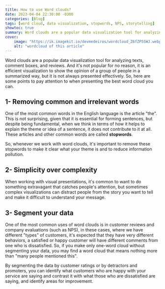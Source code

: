 ```yaml
---
title: How to use Word clouds?
date: 2023-04-04 22:30:00 -0300
categories: [Blog]
tags: [word cloud, data visualization, stopwords, NPS, storytelling]
showtoc: true
summary: Word clouds are a popular data visualization tool for analyzing texts, but they need to be presented clearly for the message to be understood.
cover:
    image: "https://ik.imagekit.io/devmedeiros/wordcloud_Z6fZP5SWJ.webp?tr=w-700"
    alt: "wordcloud of this article"
---
```


Word clouds are a popular data visualization tool for analyzing texts, comment boxes, and reviews. And it's not popular for no reason, it is an efficient visualization to show the opinion of a group of people in a summarized way, but it is not always presented effectively. So, here are some points to pay attention to when presenting the best word cloud you can.

## 1- Removing common and irrelevant words

One of the most common words in the English language is the article "the". This is not surprising, given that it is essential for forming sentences, but despite being fundamental, when we think in terms of how it helps to explain the theme or idea of a sentence, it does not contribute to it at all. These articles and other common words are called **stopwords**.

So, whenever we work with word clouds, it's important to remove these stopwords to make it clear what your theme is and to reduce information pollution.

## 2- Simplicity over complexity

When working with visual presentations, it's common to want to do something extravagant that catches people's attention, but sometimes complex visualizations can distract people from the story you want to tell and make it difficult to understand your message.

## 3- Segment your data

One of the most common uses of word clouds is in customer reviews and company evaluations (such as NPS), in these cases, where we have different "types" of customers, it's expected that they have very different behaviors, a satisfied or happy customer will have different comments from one who is dissatisfied. So, if you make only one-word cloud without segmenting your data, you may find a word cloud that means nothing more than "many people mentioned this".

By segmenting the data by customer ratings or by detractors and promoters, you can identify what customers who are happy with your service are saying and contrast it with what those who are dissatisfied are saying, and identify areas for improvement.